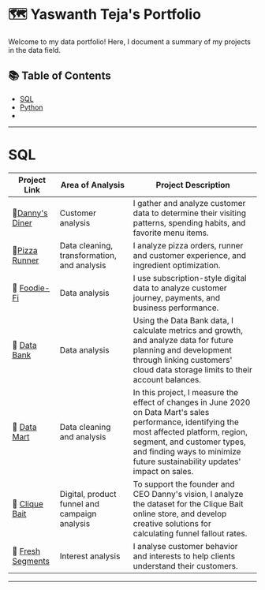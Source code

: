 # 🗺 Yaswanth Teja's Portfolio

Welcome to my data portfolio! Here, I document a summary of my projects in the data field. 

## 📚 Table of Contents

- [SQL](#sql)
- [Python]()
- 









***

# SQL

| Project Link | Area of Analysis | Project Description | 
|---|---|---|
| 🍜[Danny's Diner](https://github.com/yaswanthteja/SQL_Dannys_Diner_CaseStudy1) | Customer analysis | I gather and analyze customer data to determine their visiting patterns, spending habits, and favorite menu items.  | 
| 🍕[Pizza Runner](https://github.com/yaswanthteja/SQL_Dannys_Pizza_Runner_CaseStudy2-) | Data cleaning, transformation, and analysis | I analyze pizza orders, runner and customer experience, and ingredient optimization.  |  
| 🥑 [Foodie-Fi](https://github.com/yaswanthteja/SQL_Dannys_Foodiee-Fi_CaseStudy3) | Data analysis | I use subscription-style digital data to analyze customer journey, payments, and business performance.  |  
| 🏦 [Data Bank](https://github.com/yaswanthteja/SQL_Dannys_Data-Bank_CaseStudy4) | Data analysis | Using the Data Bank data, I calculate metrics and growth, and analyze data for future planning and development through linking customers' cloud data storage limits to their account balances.  |  
| 🌽 [Data Mart](https://github.com/yaswanthteja/) | Data cleaning and analysis | In this project, I measure the effect of changes in June 2020 on Data Mart's sales performance, identifying the most affected platform, region, segment, and customer types, and finding ways to minimize future sustainability updates' impact on sales.  |  
| 🎣 [Clique Bait](https://github.com/yaswanthteja/SQL_Dannys_Clique_Bait) | Digital, product funnel and campaign analysis | To support the founder and CEO Danny's vision, I analyze the dataset for the Clique Bait online store, and develop creative solutions for calculating funnel fallout rates.  |  
| 🍒 [Fresh Segments](https://github.com/yaswanthteja/) | Interest analysis | I analyse customer behavior and interests to help clients understand their customers.  |  
 

***
